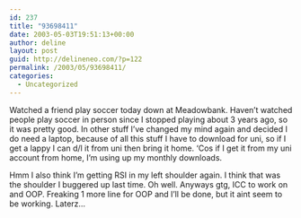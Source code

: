 ```yaml
---
id: 237
title: "93698411"
date: 2003-05-03T19:51:13+00:00
author: deline
layout: post
guid: http://delineneo.com/?p=122
permalink: /2003/05/93698411/
categories:
  - Uncategorized
---
```

Watched a friend play soccer today down at Meadowbank. Haven&#8217;t watched people play soccer in person since I stopped playing about 3 years ago, so it was pretty good. In other stuff I&#8217;ve changed my mind again and decided I do need a laptop, because of all this stuff I have to download for uni, so if I get a lappy I can d/l it from uni then bring it home. &#8216;Cos if I get it from my uni account from home, I&#8217;m using up my monthly downloads.

Hmm I also think I&#8217;m getting RSI in my left shoulder again. I think that was the shoulder I buggered up last time. Oh well. Anyways gtg, ICC to work on and OOP. Freaking 1 more line for OOP and I&#8217;ll be done, but it aint seem to be working. Laterz&#8230;
